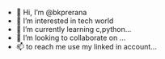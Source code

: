- 👋 Hi, I’m @bkprerana
- 👀 I’m interested in tech world
- 🌱 I’m currently learning  c,python...
- 💞️ I’m looking to collaborate on ...
- 📫  to reach me  use my linked in  account...

<!---
bkprerana/bkprerana is a ✨ special ✨ repository because its `README.md` (this file) appears on your GitHub profile.
You can click the Preview link to take a look at your changes.
--->
